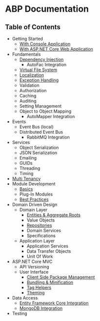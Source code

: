 ﻿# ABP Documentation

## Table of Contents

* Getting Started
  *  <a href="Getting-Started-Console-Application.md" target="_blank">With Console Application</a>
  *  <a href="Getting-Started-AspNetCore-Application.md" target="_blank">With ASP.NET Core Web Application</a>
* Fundamentals
  * <a href="Dependency-Injection.md" target="_blank">Dependency Injection</a>
    * AutoFac Integration
  * [Virtual File System](Virtual-File-System.md)
  * [Localization](Localization.md)
  * [Exception Handling](Exception-Handling.md)
  * Validation
  * Authorization
  * Caching
  * Auditing
  * Setting Management
  * Object to Object Mapping
    * AutoMapper Integration
* Events
  * Event Bus (local)
  * Distributed Event Bus
    * RabbitMQ Integration
* Services
  * Object Serialization
  * JSON Serialization
  * Emailing
  * GUIDs
  * Threading
  * Timing
* [Multi Tenancy](Multi-Tenancy.md)
* Module Development
  * <a href="Module-Development-Basics.md" target="_blank">Basics</a>
  * Plug-In Modules
  * [Best Practices](Best-Practices/Index.md)
* Domain Driven Design
  * Domain Layer
    * [Entities & Aggregate Roots](Entities.md)
    * Value Objects
    * [Repositories](Repositories.md)
    * Domain Services
    * Specifications
  * Application Layer
    * Application Services
    * Data Transfer Objects
    * Unit Of Work
* ASP.NET Core MVC
  * API Versioning
  * User Interface
    * [Client Side Package Management](AspNetCore/Client-Side-Package-Management.md)
    * [Bundling & Minification](AspNetCore/Bundling-Minification.md)
    * [Tag Helpers](Tag-Helpers.md)
    * [Theming](AspNetCore/Theming.md)
* Data Access
  * [Entity Framework Core Integration](Entity-Framework-Core.md)
  * [MongoDB Integration](MongoDB.md)
* Testing